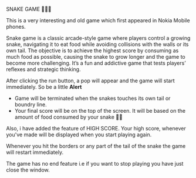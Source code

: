 SNAKE GAME 🐍🐍🐍

This is a very interesting and old game which first appeared in Nokia Mobile phones.

Snake game is a classic arcade-style game where players control a growing snake, navigating it to eat food while avoiding collisions with the walls or its own tail. 
The objective is to achieve the highest score by consuming as much food as possible, causing the snake to grow longer and the game to become more challenging. 
It’s a fun and addictive game that tests players’ reflexes and strategic thinking.

After clicking the run button, a pop will appear and the game will start immediately. So be a little <strong>Alert</strong>
- Game will be terminated when the snakes touches its own tail or boundry line.
- Your final score will be on the top of the screen. It will be based on the amount of food consumed by your snake 🐍🐍


Also, i have added the feature of HIGH SCORE. Your high score, whenever you've made will be displayed when you start playing again.

Whenever you hit the borders or any part of the tail of the snake the game will restart immediately.

The game has no end feature i.e if you want to stop playing you have just close the window.

